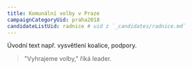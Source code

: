 ```yaml
---
title: Komunální volby v Praze
campaignCategoryUid: praha2018
candidateListUid: radnice # uid z `_candidates/radnice.md`
---
```


Úvodní text např. vysvětlení koalice, podpory.

> "Vyhrajeme volby," říká leader.

